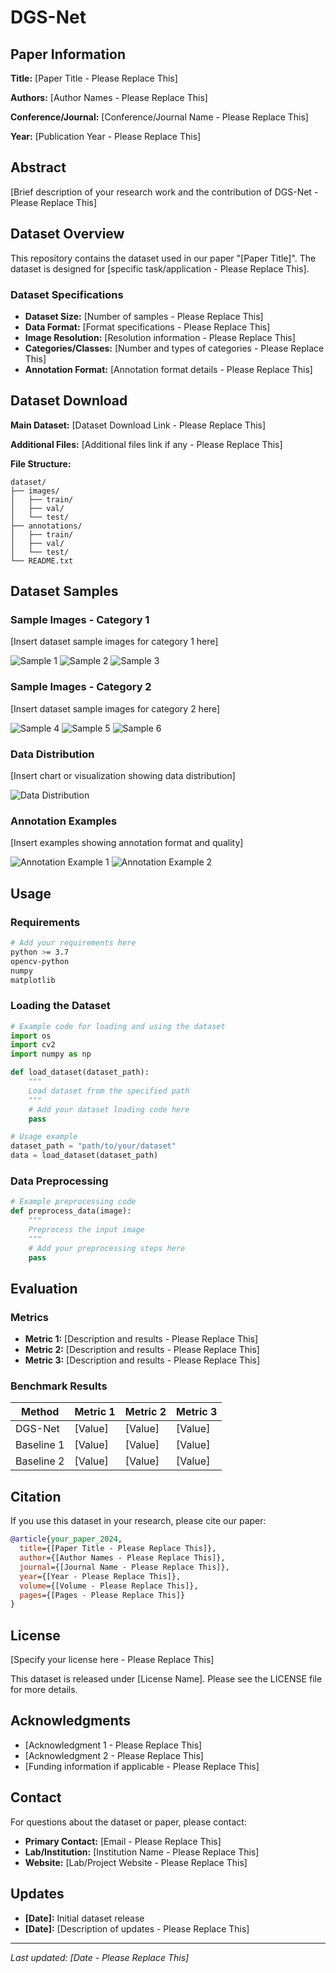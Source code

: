# DGS-Net

## Paper Information

**Title:** [Paper Title - Please Replace This]

**Authors:** [Author Names - Please Replace This]

**Conference/Journal:** [Conference/Journal Name - Please Replace This]

**Year:** [Publication Year - Please Replace This]

## Abstract

[Brief description of your research work and the contribution of DGS-Net - Please Replace This]

## Dataset Overview

This repository contains the dataset used in our paper "[Paper Title]". The dataset is designed for [specific task/application - Please Replace This].

### Dataset Specifications

- **Dataset Size:** [Number of samples - Please Replace This]
- **Data Format:** [Format specifications - Please Replace This]
- **Image Resolution:** [Resolution information - Please Replace This]
- **Categories/Classes:** [Number and types of categories - Please Replace This]
- **Annotation Format:** [Annotation format details - Please Replace This]

## Dataset Download

**Main Dataset:** [Dataset Download Link - Please Replace This]

**Additional Files:** [Additional files link if any - Please Replace This]

**File Structure:**
```
dataset/
├── images/
│   ├── train/
│   ├── val/
│   └── test/
├── annotations/
│   ├── train/
│   ├── val/
│   └── test/
└── README.txt
```

## Dataset Samples

### Sample Images - Category 1

[Insert dataset sample images for category 1 here]

![Sample 1](path/to/sample1.jpg)
![Sample 2](path/to/sample2.jpg)
![Sample 3](path/to/sample3.jpg)

### Sample Images - Category 2

[Insert dataset sample images for category 2 here]

![Sample 4](path/to/sample4.jpg)
![Sample 5](path/to/sample5.jpg)
![Sample 6](path/to/sample6.jpg)

### Data Distribution

[Insert chart or visualization showing data distribution]

![Data Distribution](path/to/distribution_chart.png)

### Annotation Examples

[Insert examples showing annotation format and quality]

![Annotation Example 1](path/to/annotation_example1.jpg)
![Annotation Example 2](path/to/annotation_example2.jpg)

## Usage

### Requirements

```bash
# Add your requirements here
python >= 3.7
opencv-python
numpy
matplotlib
```

### Loading the Dataset

```python
# Example code for loading and using the dataset
import os
import cv2
import numpy as np

def load_dataset(dataset_path):
    """
    Load dataset from the specified path
    """
    # Add your dataset loading code here
    pass

# Usage example
dataset_path = "path/to/your/dataset"
data = load_dataset(dataset_path)
```

### Data Preprocessing

```python
# Example preprocessing code
def preprocess_data(image):
    """
    Preprocess the input image
    """
    # Add your preprocessing steps here
    pass
```

## Evaluation

### Metrics

- **Metric 1:** [Description and results - Please Replace This]
- **Metric 2:** [Description and results - Please Replace This]
- **Metric 3:** [Description and results - Please Replace This]

### Benchmark Results

| Method | Metric 1 | Metric 2 | Metric 3 |
|--------|----------|----------|----------|
| DGS-Net | [Value] | [Value] | [Value] |
| Baseline 1 | [Value] | [Value] | [Value] |
| Baseline 2 | [Value] | [Value] | [Value] |

## Citation

If you use this dataset in your research, please cite our paper:

```bibtex
@article{your_paper_2024,
  title={[Paper Title - Please Replace This]},
  author={[Author Names - Please Replace This]},
  journal={[Journal Name - Please Replace This]},
  year={[Year - Please Replace This]},
  volume={[Volume - Please Replace This]},
  pages={[Pages - Please Replace This]}
}
```

## License

[Specify your license here - Please Replace This]

This dataset is released under [License Name]. Please see the LICENSE file for more details.

## Acknowledgments

- [Acknowledgment 1 - Please Replace This]
- [Acknowledgment 2 - Please Replace This]
- [Funding information if applicable - Please Replace This]

## Contact

For questions about the dataset or paper, please contact:

- **Primary Contact:** [Email - Please Replace This]
- **Lab/Institution:** [Institution Name - Please Replace This]
- **Website:** [Lab/Project Website - Please Replace This]

## Updates

- **[Date]:** Initial dataset release
- **[Date]:** [Description of updates - Please Replace This]

---

*Last updated: [Date - Please Replace This]*